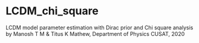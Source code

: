 # LCDM_chi_square
LCDM model parameter estimation with Dirac prior and Chi square analysis by Manosh T M &amp; Titus K Mathew, Department of Physics CUSAT, 2020
